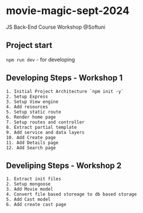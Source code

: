 # movie-magic-sept-2024

JS Back-End Course Workshop @Softuni

## Project start

`npm run dev` - for developing

## Developing Steps - Workshop 1

    1. Initial Project Architecture `npm init -y`
    2. Setup Express
    3. Setup View engine
    4. Add resources
    5. Setup static route
    6. Render home page
    7. Setup routes and controller
    8. Extract partial template
    9. Add service and data layers
    10. Add Create page
    11. Add Details page
    12. Add Search page

## Develiping Steps - Workshop 2

    1. Extract init files
    2. Setup mongoose
    3. Add Movie model
    4. Convert file based storeage to db based storage
    5. Add Cast model
    6. Add create cast page
